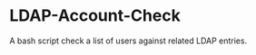 LDAP-Account-Check
==================

A bash script check a list of users against related LDAP entries.
